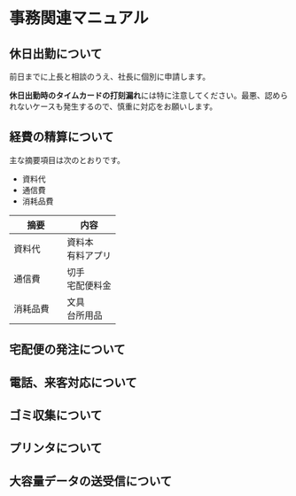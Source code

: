# 事務関連マニュアル
## 休日出勤について
前日までに上長と相談のうえ、社長に個別に申請します。

**休日出勤時のタイムカードの打刻漏れ**には特に注意してください。最悪、認められないケースも発生するので、慎重に対応をお願いします。

## 経費の精算について
主な摘要項目は次のとおりです。
- 資料代
- 通信費
- 消耗品費

|摘要　|内容
|--|--
|資料代　|資料本<br>有料アプリ
|通信費　|切手<br>宅配便料金
|消耗品費　|文具<br>台所用品
## 宅配便の発注について
## 電話、来客対応について
## ゴミ収集について
## プリンタについて
## 大容量データの送受信について